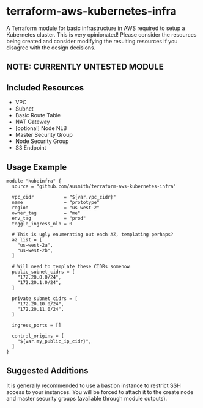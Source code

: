 # terraform-aws-kubernetes-infra

A Terraform module for basic infrastructure in AWS required
to setup a Kubernetes cluster. This is very opinionated!
Please consider the resources being created and consider
modifying the resulting resources if you disagree with the
design decisions.

## NOTE: CURRENTLY UNTESTED MODULE

## Included Resources

* VPC
* Subnet
* Basic Route Table
* NAT Gateway
* [optional] Node NLB
* Master Security Group
* Node Security Group
* S3 Endpoint

## Usage Example

```
module "kubeinfra" {
  source = "github.com/ausmith/terraform-aws-kubernetes-infra"

  vpc_cidr           = "${var.vpc_cidr}"
  name               = "prototype"
  region             = "us-west-2"
  owner_tag          = "me"
  env_tag            = "prod"
  toggle_ingress_nlb = 0

  # This is ugly enumerating out each AZ, templating perhaps?
  az_list = [
    "us-west-2a",
    "us-west-2b",
  ]

  # Will need to template these CIDRs somehow
  public_subnet_cidrs = [
    "172.20.0.0/24",
    "172.20.1.0/24",
  ]

  private_subnet_cidrs = [
    "172.20.10.0/24",
    "172.20.11.0/24",
  ]

  ingress_ports = []

  control_origins = [
    "${var.my_public_ip_cidr}",
  ]
}
```

## Suggested Additions

It is generally recommended to use a bastion instance to
restrict SSH access to your instances. You will be forced
to attach it to the create node and master security groups
(available through module outputs).
